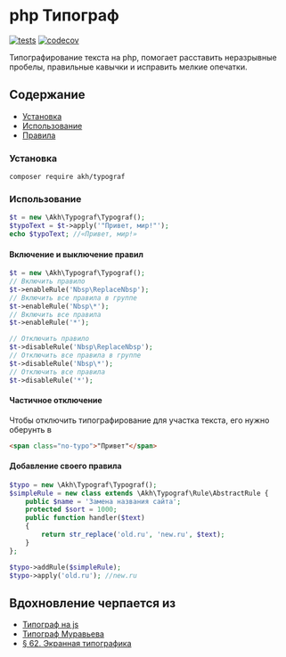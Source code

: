 # php Типограф
[![tests](https://github.com/akhx/typograf/actions/workflows/tests.yml/badge.svg)](https://github.com/akhx/typograf/actions/workflows/tests.yml)
[![codecov](https://codecov.io/gh/akhx/typograf/branch/master/graph/badge.svg)](https://codecov.io/gh/akhx/typograf)

Типографирование текста на&nbsp;php, помогает расставить неразрывные пробелы, правильные кавычки и&nbsp;исправить мелкие опечатки.

## Содержание
*   [Установка](#Установка)
*   [Использование](#Использование)
*   [Правила](docs/RULES.md)

### Установка

```shell
composer require akh/typograf
```

### Использование

```php
$t = new \Akh\Typograf\Typograf();
$typoText = $t->apply('"Привет, мир!"');
echo $typoText; //«Привет, мир!»
```

#### Включение и выключение правил

```php
$t = new \Akh\Typograf\Typograf();
// Включить правило
$t->enableRule('Nbsp\ReplaceNbsp');
// Включить все правила в группе 
$t->enableRule('Nbsp\*');
// Включить все правила
$t->enableRule('*');

// Отключить правило
$t->disableRule('Nbsp\ReplaceNbsp'); 
// Отключить все правила в группе
$t->disableRule('Nbsp\*'); 
// Отключить все правила
$t->disableRule('*'); 
```

#### Частичное отключение
Чтобы отключить типографирование для участка текста, его нужно оберунть&nbsp;в 
```html
<span class="no-typo">"Привет"</span>
```

#### Добавление своего правила
```php
$typo = new \Akh\Typograf\Typograf();
$simpleRule = new class extends \Akh\Typograf\Rule\AbstractRule {
    public $name = 'Замена названия сайта';
    protected $sort = 1000;
    public function handler($text)
    {
        return str_replace('old.ru', 'new.ru', $text);
    }
};

$typo->addRule($simpleRule);
$typo->apply('old.ru'); //new.ru
```

## Вдохновление черпается из
*   [Типограф на js](https://github.com/typograf/typograf)
*   [Типограф Муравьева](https://github.com/emuravjev/mdash)
*   [§ 62. Экранная типографика](https://www.artlebedev.ru/kovodstvo/sections/62/)